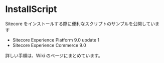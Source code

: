 # InstallScript
Sitecore をインストールする際に便利なスクリプトのサンプルを公開しています

* Sitecore Experience Platform 9.0 update 1
* Sitecore Experience Commerce 9.0

詳しい手順は、Wiki のページにまとめています。
